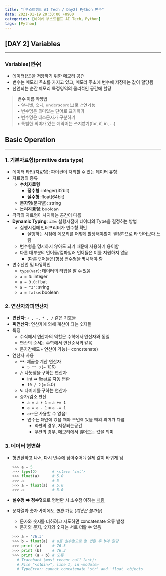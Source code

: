 ```yaml
---
title: "[부스트캠프 AI Tech / Day2] Python 변수"
data: 2021-01-19 20:30:00 +0900
categories: [네이버 부스트캠프 AI Tech, Python]
tags: [Python]
---
```



## **[DAY 2] Variables**

---

### **Variables(변수)**

- 데이터(값)을 저장하기 위한 메모리 공간
- 변수는 메모리 주소를 가지고 있고, 메모리 주소에 변수에 저장하는 값이 할당됨
- 선언되는 순간 메모리 특정영역의 물리적인 공간에 할당

> **변수 이름 작명법**  
> ▪ 알파벳, 숫자, underscore(_)로 선언가능  
> ▪ 변수명은 의미있는 단어로 표기하기  
> ▪ 변수명은 대소문자가 구분하기  
> ▪ 특별한 의미가 있는 예약어는 쓰지않기(for, if, in, ...)  


## **Basic Operation**

---

### **1. 기본자료형(primitive data type)**

- 데이터 타입(자료형): 파이썬이 처리할 수 있는 데이터 유형
- 자료형의 종류
  - **수치자료형**
    - **정수형**: integer(32bit)
    - **실수형**: float(64bit)
  - **문자형**(문자열): string
  - **논리자료형**: boolean
- 각각의 자료형이 차지하는 공간이 다름
- **Dynamic Typing**: 코드 실행시점에 데이터의 Type을 결정하는 방법
  - 실행시점에 인터프리터가 변수형 확인
    - 실행하는 시점에 메모리를 어떻게 할당해야할지 결정하므로 타 언어보다 느림
  - 변수형을 명시하지 않아도 되기 때문에 사용하기 용이함
  - 다른 대부분의 언어들/컴파일러 언어들은 이를 지원하지 않음
    - (다른 언어들은)항상 변수형을 명시해야 함
- 변수선언 및 타입확인
  - `type(var)`: 데이터의 타입을 알 수 있음
  - `a = 3`: integer
  - `a = 3.0`: float
  - `a = "3"`: string
  - `a = false`: boolean
  

### **2. 연산자와피연산자**

- **연산자**: `+ , -, * , /` 같은 기호들
- **피연산자**: 연산자에 의해 계산이 되는 숫자들
- 특징
  - 수식에서 연산자의 역할은 수학에서 연산자와 동일
  - 연산의 순서는 수학에서 연산순서와 같음
  - 문자간에도 `+` 연산이 가능(= concatenate)
- 연산자 사용
  - **`**`**: 제곱승 계산 연산자
    - `5 ** 3` (= 125)
  - **`/`**: 나눗셈을 구하는 연산자
    - int ➡ float로 자동 변환
    - `10 / 2` (= 5.0)
  - **`%`**: 나머지를 구하는 연산자
  - 증가/감소 연산
    - `a = a + 1` = `a += 1`
    - `a = a - 1` = `a -= 1`
    - `a++`은 사용할 수 없음!
    - 변수는 좌변에 있을 때와 우변에 있을 때의 의미가 다름
      - 좌변의 경우, 저장되는공간
      - 우변의 경우, 메모리에서 읽어오는 값을 의미



### **3. 데이터 형변환**

- 형변환하고 나서, 다시 변수에 담아주어야 실제 값이 바뀌게 됨

  ```python
  >>> a = 5
  >>> type(5)       # <class 'int'>
  >>> float(a)      # 5.0
  >>> a             # 5
  >>> a = float(a)  # 5.0
  >>> a             # 5.0
  ```

- **실수형 ➡ 정수형**으로 형변환 시 소수점 이하는 <u>내림</u>
- 문자열과 숫자 사이에도 *변환* 가능 (*계산은 불가능*)
  - 문자와 숫자를 더하려고 시도하면 concatenate 오류 발생
  - 문자와 문자, 숫자와 숫자는 서로 더할 수 있음

  ```python
  >>> a = '76.3'
  >>> b = float(a)  # a를 실수형으로 형 변환 후 b에 할당
  >>> print (a)     # 76.3
  >>> print (b)     # 76.3
  >>> print (a + b) # 오류
    # Traceback (most recent call last):
    # File "<stdin>", line 1, in <module>
    # TypeError: cannot concatenate 'str' and 'float' objects
  ```
  